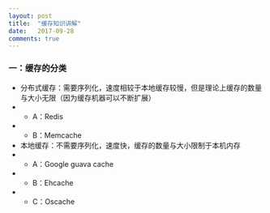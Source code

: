 ```yaml
---
layout: post
title:  "缓存知识讲解"
date:   2017-09-28
comments: true
---
```


### 一：缓存的分类
- 分布式缓存：需要序列化，速度相较于本地缓存较慢，但是理论上缓存的数量与大小无限（因为缓存机器可以不断扩展）
- - A：Redis
- - B：Memcache
- 本地缓存：不需要序列化，速度快，缓存的数量与大小限制于本机内存
- - A：Google guava cache
- - B：Ehcache
- - C：Oscache
